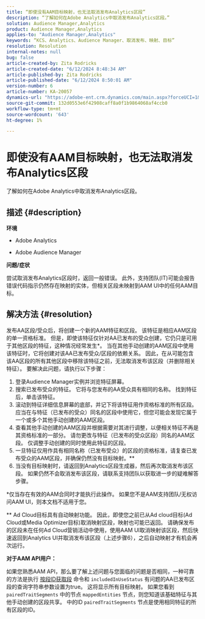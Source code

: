 ```yaml
---
title: “即使没有AAM目标映射，也无法取消发布Analytics区段”
description: “了解如何在Adobe Analytics中取消发布Analytics区段。”
solution: Audience Manager,Analytics
product: Audience Manager,Analytics
applies-to: "Audience Manager,Analytics"
keywords: “KCS、Analytics、Audience Manager、取消发布、映射、目标”
resolution: Resolution
internal-notes: null
bug: false
article-created-by: Zita Rodricks
article-created-date: "6/12/2024 8:48:34 AM"
article-published-by: Zita Rodricks
article-published-date: "6/12/2024 8:50:01 AM"
version-number: 6
article-number: KA-20057
dynamics-url: "https://adobe-ent.crm.dynamics.com/main.aspx?forceUCI=1&pagetype=entityrecord&etn=knowledgearticle&id=35c44787-9828-ef11-840b-000d3a372703"
source-git-commit: 132d0553e6f42908caff8a0f1b9864068af4ccb0
workflow-type: tm+mt
source-wordcount: '643'
ht-degree: 1%

---
```


# 即使没有AAM目标映射，也无法取消发布Analytics区段


了解如何在Adobe Analytics中取消发布Analytics区段。

## 描述 {#description}


<b>环境</b>

- Adobe Analytics

- Adobe Audience Manager

<b>问题/症状</b>

尝试取消发布Analytics区段时，返回一般错误。 此外，支持团队(IT)可能会报告错误代码指示仍然存在映射的实体，但相关区段未映射到AAM UI中的任何AAM目标。


## 解决方法 {#resolution}


发布AA区段/受众后，将创建一个新的AAM特征和区段。 该特征是相应AAM区段的单一资格标准。 但是，即使该特征仅针对AA已发布的受众创建，它仍只是可用于其他区段的特征，这种情况经常发生\*。 当在其他手动创建的AAM区段中使用该特征时，它将创建对该AA已发布受众/区段的依赖关系。 因此，在从可能包含该AA区段的所有其他区段中移除该特征之前，无法取消发布该区段（并删除相关特征）。 要解决此问题，请执行以下步骤：

1. 登录Audience Manager实例并浏览特征屏幕。
2. 搜索已发布受众的特征。 它将与您发布的AA受众具有相同的名称。 找到特征后，单击该特征。
3. 滚动到特征详细信息屏幕的底部，并记下将该特征用作资格标准的所有区段。 应当在与特征（已发布的受众）同名的区段中使用它，但您可能会发现它属于一个或多个其他手动创建的AAM区段。
4. 查看其他手动创建的AAM区段并根据需要对其进行调整，以便相关特征不再是其资格标准的一部分。 请勿更改与特征（已发布的受众区段）同名的AAM区段。 仅调整手动创建的同时使用此特征的区段。
5. 一旦特征仅用作具有相同名称（已发布受众）的区段的资格标准，请复查已发布受众的AAM区段，并确保仍然没有目标映射。\*\*
6. 当没有目标映射时，请返回到Analytics区段生成器，然后再次取消发布该区段。 如果仍然不会取消发布该区段，请联系支持团队以获取进一步的疑难解答步骤。


\*仅当存在有效的AAM合同时才能执行此操作。 如果您不是AAM支持团队/无权访问AAM UI，则本文档不适用于您。

\*\* Ad Cloud目标具有自动映射功能。 因此，即使您之前已从Ad cloud目标(Ad Cloud或Media Optimizer目标)取消映射区段，映射也可能已返回。 请确保发布的区段未在任何Ad Cloud营销活动中使用，使用AAM UI取消映射该区段，然后快速返回到Analytics UI并取消发布该区段（上述步骤6），之后自动映射才有机会再次运行。

<b>对于AAM API用户：</b>

如果您熟悉AAM API，那么要了解上述问题与您面临的问题是否相同，一种可靠的方法是执行 [按段ID获取段](https://bank.demdex.com/portal/swagger/index.html#/Segments%20API/get_segments__sid_) 命令和 `includedInUseStatus` 有问题的AA已发布区段的查询字符串参数设置为true。 这将显示所有目标映射。 如果您看到 `pairedTraitSegments` 中的节点 `mappedEntities` 节点，则您知道该基础特征与其他手动创建的区段共享。 中的ID `pairedTraitSegments` 节点是使用相同特征的所有区段的ID。
